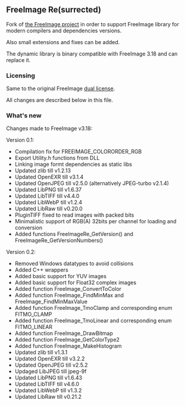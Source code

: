 ## FreeImage Re(surrected)

Fork of [the FreeImage project](https://freeimage.sourceforge.io/) in order to support FreeImage library for modern compilers and dependencies versions.

Also small extensions and fixes can be added.

The dynamic library is binary compatible with FreeImage 3.18 and can replace it.


### Licensing

Same to the original FreeImage [dual license](https://freeimage.sourceforge.io/license.html).

All changes are described below in this file.


### What's new

Changes made to FreeImage v3.18:

Version 0.1:
 - Compilation fix for FREEIMAGE_COLORORDER_RGB
 - Export Utility.h functions from DLL
 - Linking image formt dependencies as static libs
 - Updated zlib till v1.2.13
 - Updated OpenEXR till v3.1.4
 - Updated OpenJPEG till v2.5.0 (alternatively JPEG-turbo v2.1.4)
 - Updated LibPNG till v1.6.37
 - Updated LibTIFF till v4.4.0
 - Updated LibWebP till v1.2.4
 - Updated LibRaw till v0.20.0
 - PluginTIFF fixed to read images with packed bits
 - Minimalistic support of RGB(A) 32bits per channel for loading and conversion
 - Added functions FreeImageRe_GetVersion() and FreeImageRe_GetVersionNumbers()

Version 0.2:
 - Removed Windows datatypes to avoid collisions
 - Added C++ wrappers
 - Added basic support for YUV images
 - Added basic support for Float32 complex images
 - Added function FreeImage_ConvertToColor
 - Added function FreeImage_FindMinMax and FreeImage_FindMinMaxValue
 - Added function FreeImage_TmoClamp and corresponding enum FITMO_CLAMP
 - Added function FreeImage_TmoLinear and corresponding enum FITMO_LINEAR
 - Added function FreeImage_DrawBitmap
 - Added function FreeImage_GetColorType2
 - Added function FreeImage_MakeHistogram
 - Updated zlib till v1.3.1
 - Updated OpenEXR till v3.2.2
 - Updated OpenJPEG till v2.5.2
 - Updaged LibJPEG till jpeg-9f
 - Updated LibPNG till v1.6.43
 - Updated LibTIFF till v4.6.0
 - Updated LibWebP till v1.3.2
 - Updated LibRaw till v0.21.2

